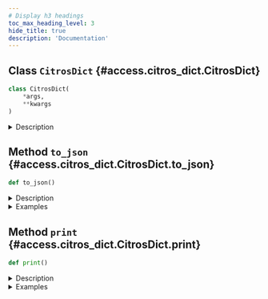 ```yaml
---
# Display h3 headings
toc_max_heading_level: 3
hide_title: true
description: 'Documentation'
---
```









    
## Class `CitrosDict` {#access.citros_dict.CitrosDict}





```python
class CitrosDict(
    *args,
    **kwargs
)
```


<details>
  <summary>Description</summary>

Citros dictionary

CitrosDict is a dictionary-like object, that allows to print the content as a json-object.
</details>









    
## Method `to_json` {#access.citros_dict.CitrosDict.to_json}




```python
def to_json()
```


<details>
  <summary>Description</summary>

Convert to json string.

#### Returns

Name|Type|Description
--|--|--
|**```out```**|**str**|json_str

</details>
<details>
  <summary>Examples</summary>

Make a CitrosDict object, convert it to json string and print it:

```python
>>> from citros import CitrosDict
>>> d = CitrosDict({'package': 'data_analysis', 'object': 'CitrosDict', 'method': 'to_json', 'style': 'json'})
>>> print(d.to_json())
{
  "package": "citros",
  "object": "CitrosDict",
  'method': 'to_json',
  "style": "json"
}
```

</details>


    
## Method `print` {#access.citros_dict.CitrosDict.print}




```python
def print()
```


<details>
  <summary>Description</summary>

Print content of the CitrosDict object in a 'json'-style.


</details>
<details>
  <summary>Examples</summary>

Make a CitrosDict object and print it in json-style:

```python
>>> from citros import CitrosDict
>>> d = CitrosDict({'package': 'citros', 'object': 'CitrosDict', 'method': 'print', 'style': 'json'})
>>> d.print()
{
 'package': 'citros',
 'object': 'CitrosDict',
 'method': 'print',
 'style': 'json'
}
```

</details>
